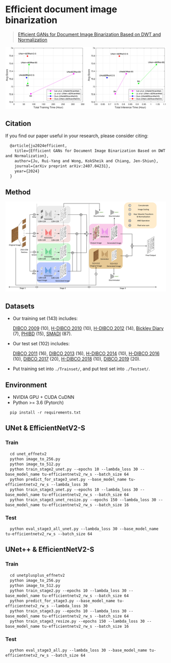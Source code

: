 # Efficient document image binarization

> [Efficient GANs for Document Image Binarization Based on DWT and Normalization](https://arxiv.org/abs/)

<p align="center">
  <img src="readme_fig/fig_intro.jpg" width="1024" title="intro">
</p>

## Citation
If you find our paper useful in your research, please consider citing:
```
  @article{ju2024efficient,
    title={Efficient GANs for Document Image Binarization Based on DWT and Normalization},
    author={Ju, Rui-Yang and Wong, KokSheik and Chiang, Jen-Shiun},
    journal={arXiv preprint arXiv:2407.04231},
    year={2024}
  }
```
    
## Method
<p align="center">
  <img src="readme_fig/fig_network.jpg" width="640" title="network">
</p>

## Datasets
* Our training set (143) includes:

  [DIBCO 2009](http://users.iit.demokritos.gr/~bgat/DIBCO2009/benchmark/) (10), [H-DIBCO 2010](http://users.iit.demokritos.gr/~bgat/H-DIBCO2010/benchmark/) (10), [H-DIBCO 2012](http://utopia.duth.gr/~ipratika/HDIBCO2012/benchmark/) (14), [Bickley Diary](https://github.com/vqnhat/DSN-Binarization/files/2793688/original_gt_labeled.zip) (7), [PHIBD](http://www.iapr-tc11.org/mediawiki/index.php/Persian_Heritage_Image_Binarization_Dataset_(PHIBD_2012)) (15), [SMADI](https://tc11.cvc.uab.es/datasets/SMADI_1) (87).
  
* Our test set (102) includes:

  [DIBCO 2011](http://utopia.duth.gr/~ipratika/DIBCO2011/benchmark/) (16), [DIBCO 2013](http://utopia.duth.gr/~ipratika/DIBCO2013/benchmark/) (16), [H-DIBCO 2014](http://users.iit.demokritos.gr/~bgat/HDIBCO2014/benchmark/) (10), [H-DIBCO 2016](http://vc.ee.duth.gr/h-dibco2016/benchmark/) (10), [DIBCO 2017](http://vc.ee.duth.gr/dibco2017/benchmark/) (20), [H-DIBCO 2018](https://vc.ee.duth.gr/h-dibco2018/benchmark/) (10), [DIBCO 2019](https://vc.ee.duth.gr/dibco2019/benchmark/) (20).

* Put training set into `./Trainset/`, and put test set into `./Testset/`.

## Environment
* NVIDIA GPU + CUDA CuDNN
* Python >= 3.6 (Pytorch)
```
  pip install -r requirements.txt
```

## UNet & EfficientNetV2-S
### Train
```
  cd unet_effnetv2
  python image_to_256.py
  python image_to_512.py
  python train_stage2_unet.py --epochs 10 --lambda_loss 30 --base_model_name tu-efficientnetv2_rw_s --batch_size 64
  python predict_for_stage3_unet.py --base_model_name tu-efficientnetv2_rw_s --lambda_loss 30
  python train_stage3_unet.py --epochs 10 --lambda_loss 30 --base_model_name tu-efficientnetv2_rw_s --batch_size 64
  python train_stage3_unet_resize.py --epochs 150 --lambda_loss 30 --base_model_name tu-efficientnetv2_rw_s --batch_size 16
```
### Test
```
  python eval_stage3_all_unet.py --lambda_loss 30 --base_model_name tu-efficientnetv2_rw_s --batch_size 64
```

## UNet++ & EfficientNetV2-S
### Train
```
  cd unetplusplus_effnetv2
  python image_to_256.py
  python image_to_512.py
  python train_stage2.py --epochs 10 --lambda_loss 30 --base_model_name tu-efficientnetv2_rw_s --batch_size 64
  python predict_for_stage3.py --base_model_name tu-efficientnetv2_rw_s --lambda_loss 30
  python train_stage3.py --epochs 10 --lambda_loss 30 --base_model_name tu-efficientnetv2_rw_s --batch_size 64
  python train_stage3_resize.py --epochs 150 --lambda_loss 30 --base_model_name tu-efficientnetv2_rw_s --batch_size 16
```

### Test
```
  python eval_stage3_all.py --lambda_loss 30 --base_model_name tu-efficientnetv2_rw_s --batch_size 64
```
